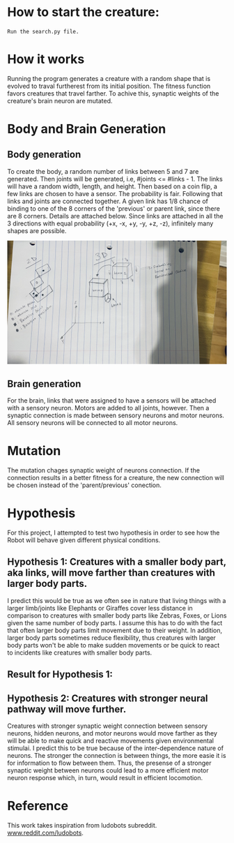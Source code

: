 # How to start the creature:

    Run the search.py file.

# How it works

Running the program generates a creature with a random shape that is evolved to traval furtherest from its initial position. The fitness function favors creatures that travel farther. To achive this, synaptic weights of the creature's brain neuron are mutated.

# Body and Brain Generation

## Body generation

To create the body, a random number of links between 5 and 7 are generated. Then joints will be generated, i.e, #joints <= #links - 1. The links will have a random width, length, and height. Then based on a coin flip, a few links are chosen to have a sensor. The probability is fair. Following that links and joints are connected together. A given link has 1/8 chance of binding to one of the 8 corners of the 'previous' or parent link, since there are 8 corners. Details are attached below. Since links are attached in all the 3 directions with equal probability (+x, -x, +y, -y, +z, -z), infinitely many shapes are possible.  

![Plot](body_generation.jpg)

## Brain generation

For the brain, links that were assigned to have a sensors will be attached with a sensory neuron. Motors are added to all joints, however. Then a synaptic connection is made between sensory neurons and motor neurons. All sensory neurons will be connected to all motor neurons. 


# Mutation

The mutation chages synaptic weight  of neurons connection. If the connection results in a better fitness for a creature, the new connection will be chosen instead of the 'parent/previous' conection. 

# Hypothesis

For this project, I attempted to test two hypothesis in order to see how the Robot will behave given different physical conditions.

## Hypothesis 1: Creatures with a smaller body part, aka links, will move farther than creatures with larger body parts. 

I predict this would be true as we often see in nature that living things with a larger limb/joints like Elephants or Giraffes cover less distance in comparison to creatures with smaller body parts like Zebras, Foxes, or Lions given the same number of body parts. I assume this has to do with the fact that often larger body parts limit movement due to their weight. In addition, larger body parts sometimes reduce flexibility, thus creatures with larger body parts won't be able to make sudden movements or be quick to react to incidents like creatures with smaller body parts.

## Result for Hypothesis 1:

## Hypothesis 2: Creatures with stronger neural pathway will move further. 

Creatures with stronger synaptic weight connection between  sensory neurons, hidden neurons, and motor neurons would move farther as they will be able to make quick and reactive movements given environmental stimulai. I predict this to be true because of the inter-dependence nature of neurons. The stronger the connection is between things, the more easie it is for information to flow between them. Thus, the presense of a stronger synaptic weight between neurons could lead to a more efficient motor neuron response which, in turn, would result in efficient locomotion. 


# Reference

This work takes inspiration from ludobots subreddit. www.reddit.com/ludobots.

